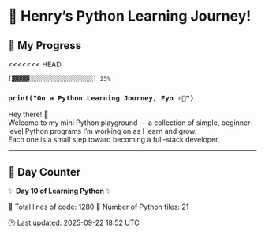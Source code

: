 # 🐍 Henry’s Python Learning Journey!

## 📅 My Progress
<<<<<<< HEAD

```diff
[▓▓▓▓▓░░░░░░░░░░░░░░░░░░] 25%
```
### `print("On a Python Learning Journey, Eyo ✌🏾")`

Hey there! 👋  
Welcome to my mini Python playground — a collection of simple, beginner-level Python programs I’m working on as I learn and grow.  
Each one is a small step toward becoming a full-stack developer.

---

## 📆 Day Counter
✨ **Day 10 of Learning Python** ✨

<!-- STATS:START -->
📄 Total lines of code: 1280
🐍 Number of Python files: 21
<!-- STATS:END -->

<!-- UPDATED:START -->
🕒 Last updated: 2025-09-22 18:52 UTC
<!-- UPDATED:END -->


